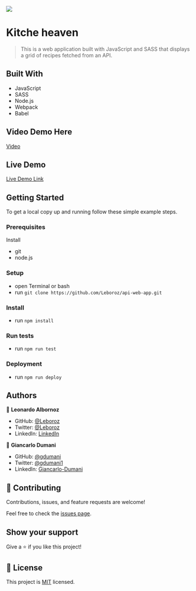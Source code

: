 ![](https://img.shields.io/badge/Microverse-blueviolet)

# Kitche heaven

> This is a web application built with JavaScript and SASS that displays a grid of recipes fetched from an API.

## Built With

- JavaScript
- SASS
- Node.js
- Webpack
- Babel

## Video Demo Here

[Video](https://drive.google.com/file/d/10FZ2Zn-ZM9Qvd6KpRzDdc-YZNHaVBjYk/view?usp=sharing)

## Live Demo

[Live Demo Link](https://leboroz.github.io/api-web-app)

## Getting Started

To get a local copy up and running follow these simple example steps.

### Prerequisites

Install

- git
- node.js

### Setup

- open Terminal or bash
- run `git clone https://github.com/Leboroz/api-web-app.git`

### Install

- run `npm install`

### Run tests

- run `npm run test`

### Deployment

- run `npm run deploy`

## Authors

👤 **Leonardo Albornoz**

- GitHub: [@Leboroz](https://github.com/leboroz)
- Twitter: [@Leboroz](https://twitter.com/leboroz)
- LinkedIn: [LinkedIn](https://www.linkedin.com/in/leonardo-albornoz-216784198/)

👤 **Giancarlo Dumani**

- GitHub: [@gdumani](https://github.com/gdumani)
- Twitter: [@gdumani1](https://twitter.com/gdumani1)
- LinkedIn: [ Giancarlo-Dumani](https://www.linkedin.com/in/gdumani/?originalSubdomain=cr)

## 🤝 Contributing

Contributions, issues, and feature requests are welcome!

Feel free to check the [issues page](https://github.com/leboroz/api-web-app/issues).

## Show your support

Give a ⭐️ if you like this project!

## 📝 License

This project is [MIT](./MIT.md) licensed.
